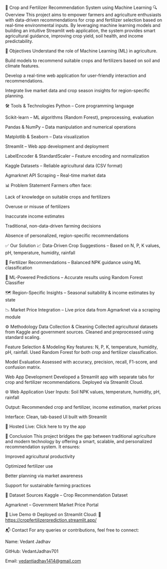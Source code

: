 🌾 Crop and Fertilizer Recommendation System using Machine Learning
🔍 Overview
This project aims to empower farmers and agriculture enthusiasts with data-driven recommendations for crop and fertilizer selection based on real-time environmental inputs. By leveraging machine learning models and building an intuitive Streamlit web application, the system provides smart agricultural guidance, improving crop yield, soil health, and income predictability.

🎯 Objectives
Understand the role of Machine Learning (ML) in agriculture.

Build models to recommend suitable crops and fertilizers based on soil and climate features.

Develop a real-time web application for user-friendly interaction and recommendations.

Integrate live market data and crop season insights for region-specific planning.

🛠️ Tools & Technologies
Python – Core programming language

Scikit-learn – ML algorithms (Random Forest), preprocessing, evaluation

Pandas & NumPy – Data manipulation and numerical operations

Matplotlib & Seaborn – Data visualization

Streamlit – Web app development and deployment

LabelEncoder & StandardScaler – Feature encoding and normalization

Kaggle Datasets – Reliable agricultural data (CSV format)

Agmarknet API Scraping – Real-time market data

📊 Problem Statement
Farmers often face:

Lack of knowledge on suitable crops and fertilizers

Overuse or misuse of fertilizers

Inaccurate income estimates

Traditional, non-data-driven farming decisions

Absence of personalized, region-specific recommendations

✅ Our Solution
📈 Data-Driven Crop Suggestions – Based on N, P, K values, pH, temperature, humidity, rainfall

🌿 Fertilizer Recommendations – Balanced NPK guidance using ML classification

🧠 ML-Powered Predictions – Accurate results using Random Forest Classifier

🗺️ Region-Specific Insights – Seasonal suitability & income estimates by state

📉 Market Price Integration – Live price data from Agmarknet via a scraping module

⚙️ Methodology
Data Collection & Cleaning
Collected agricultural datasets from Kaggle and government sources. Cleaned and preprocessed using standard scaling.

Feature Selection & Modeling
Key features: N, P, K, temperature, humidity, pH, rainfall. Used Random Forest for both crop and fertilizer classification.

Model Evaluation
Assessed with accuracy, precision, recall, F1-score, and confusion matrix.

Web App Development
Developed a Streamlit app with separate tabs for crop and fertilizer recommendations. Deployed via Streamlit Cloud.

🌐 Web Application
User Inputs: Soil NPK values, temperature, humidity, pH, rainfall

Output: Recommended crop and fertilizer, income estimation, market prices

Interface: Clean, tab-based UI built with Streamlit

🔗 Hosted Live: Click here to try the app


📌 Conclusion
This project bridges the gap between traditional agriculture and modern technology by offering a smart, scalable, and personalized recommendation system. It ensures:

Improved agricultural productivity

Optimized fertilizer use

Better planning via market awareness

Support for sustainable farming practices

📁 Dataset Sources
Kaggle – Crop Recommendation Dataset

Agmarknet – Government Market Price Portal

🚀 Live Demo
🌐 Deployed on Streamlit Cloud:
🔗 https://cropfertilizerprediction.streamlit.app/

📬 Contact
For any queries or contributions, feel free to connect:

Name: Vedant Jadhav

GitHub: VedantJadhav701

Email: vedantjadhav1414@gmail.com
